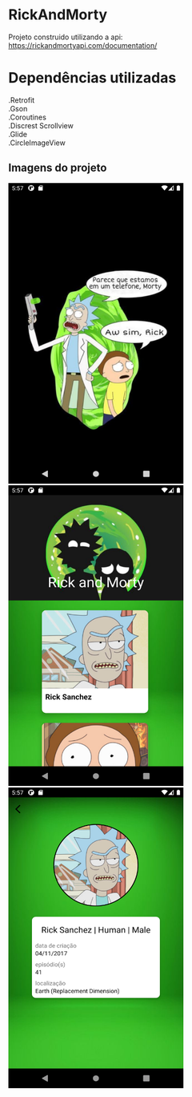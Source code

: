 # RickAndMorty

Projeto construido utilizando a api: https://rickandmortyapi.com/documentation/

<h1>Dependências utilizadas</h1>

  .Retrofit<br />
  .Gson<br />
  .Coroutines<br />
  .Discrest Scrollview<br />
  .Glide<br />
  .CircleImageView<br />

<h2>Imagens do projeto</h2>

<div>
  <img src="https://github.com/silasferreiracarneiro/RickAndMorty/blob/master/img_projeto/Screenshot_1617645479.png" width="350" height="600" />
   &nbsp;
  <img src="https://github.com/silasferreiracarneiro/RickAndMorty/blob/master/img_projeto/Screenshot_1617645469.png" width="350" height="600" />
  &nbsp;
  <img src="https://github.com/silasferreiracarneiro/RickAndMorty/blob/master/img_projeto/Screenshot_1617645472.png" width="350" height="600" />

</div>
